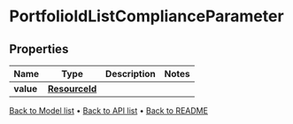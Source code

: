 

# PortfolioIdListComplianceParameter


## Properties

| Name | Type | Description | Notes |
|------------ | ------------- | ------------- | -------------|
|**value** | [**ResourceId**](ResourceId.md) |  |  |



[Back to Model list](../README.md#documentation-for-models) &#8226; [Back to API list](../README.md#documentation-for-api-endpoints) &#8226; [Back to README](../README.md)



